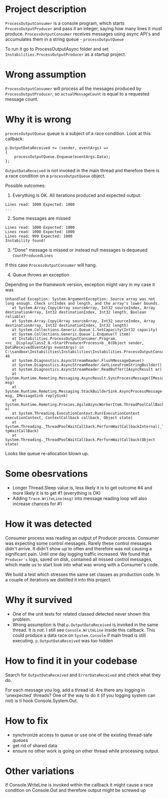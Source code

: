 # Project description

`ProcessOutputConsumer` is a console program, which starts  `ProcessOutputProducer` and pass it an integer, saying 
how many lines it must produce. `ProcessOutputConsumer` receives messages using async API's and accumulates them in a string queue -
`processOutputQueue`

To run it go to ProcessOutputAsync folder and set  `Instabilities.ProcessOutputProducer` as a startup project.


# Wrong assumption

`ProcessOutputConsumer` will process all the messages produced by `ProcessOutputProducer`, so `actualMessageCount` is equal 
to a requested message count.

# Why it is wrong

`processOutputQueue` queue is a subject of a race condition. Look at this callback:

```
p.OutputDataReceived += (sender, eventArgs) =>
{
    processOutputQueue.Enqueue(eventArgs.Data);
};
```

`OutputDataReceived` is not invoked in the main thread and therefore there is a race condition on a `processOutputQueue` object.

Possible outcomes:

1. Everything is OK.
All iterations produced and expected output.
```
Lines read: 1000 Expected: 1000
...
```

2. Some messages are missed

```
Lines read: 1000 Expected: 1000
Lines read: 1000 Expected: 1000
Lines read: 999 Expected: 1000
Instability found!
```

3. "Done" message is missed or instead  null messages is dequeued `CountProducedLines`

If this case `ProcessOutputConsumer` will hang.

4. Queue throws an exception

Depending on the framework version, exception might vary in my case it was 
 
```
Unhandled Exception: System.ArgumentException: Source array was not long enough. Check srcIndex and length, and the array's lower bounds.
   at System.Array.Copy(Array sourceArray, Int32 sourceIndex, Array destinationArray, Int32 destinationIndex, Int32 length, Boolean reliable)
   at System.Array.Copy(Array sourceArray, Int32 sourceIndex, Array destinationArray, Int32 destinationIndex, Int32 length)
   at System.Collections.Generic.Queue`1.SetCapacity(Int32 capacity)
   at System.Collections.Generic.Queue`1.Enqueue(T item)
   at Instabilities.ProcessOutputConsumer.Program.<>c__DisplayClass2_0.<StartProducerProcess>b__0(Object sender, DataReceivedEventArgs eventArgs) in C:\sandbox\Instabilities\Instabilities\Instabilities.ProcessOutputConsumer\Program.cs:line 46
   at System.Diagnostics.AsyncStreamReader.FlushMessageQueue()
   at System.Diagnostics.AsyncStreamReader.GetLinesFromStringBuilder()
   at System.Diagnostics.AsyncStreamReader.ReadBuffer(IAsyncResult ar)
   at System.Runtime.Remoting.Messaging.AsyncResult.SyncProcessMessage(IMessage msg)
   at System.Runtime.Remoting.Messaging.StackBuilderSink.AsyncProcessMessage(IMessage msg, IMessageSink replySink)
   at System.Runtime.Remoting.Proxies.AgileAsyncWorkerItem.ThreadPoolCallBack(Object o)
   at System.Threading.ExecutionContext.Run(ExecutionContext executionContext, ContextCallback callback, Object state)
   at System.Threading._ThreadPoolWaitCallback.PerformWaitCallbackInternal(_ThreadPoolWaitCallback tpWaitCallBack)
   at System.Threading._ThreadPoolWaitCallback.PerformWaitCallback(Object state)
```

Looks like queue re-allocation blown up.

# Some obesrvations

- Longer Thread.Sleep value is, less likely it is to get outcome #4 and more likely it is to get #1 (everything is OK)
- Adding `Trace.WriteLine(msg)` into message reading loop will also increase chances for #1


# How it was detected

Consumer process was reading an output of Producer process. Consumer was expecting some control messages. 
Rarely these control messages didn't arrive. It didn't show up to often and therefore was not causing a significant pain. 
Until one day logging traffic increased. We found that `Producer's` logs, saved on disk, contained all missed control messages, 
which made us to start look into what was wrong with a Consumer's code. 

We build a test which stresses the same set classes as production code. In a couple of iterations we distilled it into this project.

# Why it survived

- One of the unit tests for related classed detected never shown this problem.
- Wrong assumption is that `p.OutputDataReceived` is invoked in the same thread. It is _not_. I still see `Console.WriteLine` 
inside this callback. This could produce a data race on `System.Console` if main tread is still executing.
`p.OutputDataReceived` was too hidden

# How to find it in your codebase

Search for `OutputDataReceived` and `ErrorDataReceived` and check what they do.

For each message you log, add a thread id. Are there any logging in 'unexpected' threads? 
One of the way to do it (if you logging system can not) is ti hook Console.System.Out.

# How to fix
- synchronize access to queue or use one of the existing thread-safe queues
- get rid of shared data
- ensure no other work is going on other thread while processing output.

# Other variations

If Console.WriteLine is invoked within the callback it might cause a race condition on Console.Out and therefore output might be screwed up

